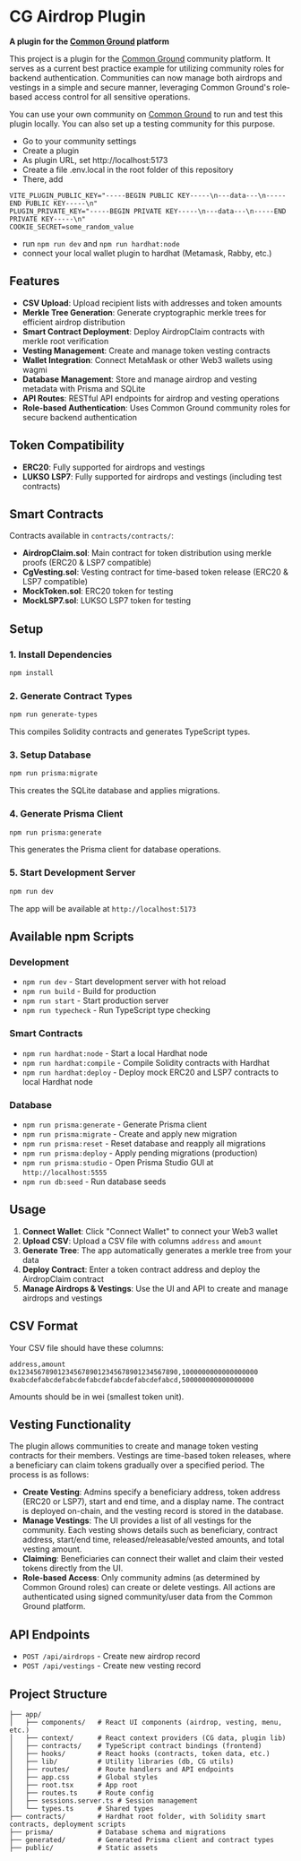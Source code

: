 # CG Airdrop Plugin

**A plugin for the [Common Ground](https://app.cg) platform**

This project is a plugin for the [Common Ground](https://app.cg) community platform. It serves as a current best practice example for utilizing community roles for backend authentication. Communities can now manage both airdrops and vestings in a simple and secure manner, leveraging Common Ground's role-based access control for all sensitive operations.

You can use your own community on [Common Ground](https://app.cg) to run and test this plugin locally. You can also set up a testing community for this purpose.
- Go to your community settings
- Create a plugin
- As plugin URL, set http://localhost:5173
- Create a file .env.local in the root folder of this repository
- There, add

```
VITE_PLUGIN_PUBLIC_KEY="-----BEGIN PUBLIC KEY-----\n---data---\n-----END PUBLIC KEY-----\n"
PLUGIN_PRIVATE_KEY="-----BEGIN PRIVATE KEY-----\n---data---\n-----END PRIVATE KEY-----\n"
COOKIE_SECRET=some_random_value
```

- run `npm run dev` and `npm run hardhat:node`
- connect your local wallet plugin to hardhat (Metamask, Rabby, etc.)

## Features

- **CSV Upload**: Upload recipient lists with addresses and token amounts
- **Merkle Tree Generation**: Generate cryptographic merkle trees for efficient airdrop distribution
- **Smart Contract Deployment**: Deploy AirdropClaim contracts with merkle root verification
- **Vesting Management**: Create and manage token vesting contracts
- **Wallet Integration**: Connect MetaMask or other Web3 wallets using wagmi
- **Database Management**: Store and manage airdrop and vesting metadata with Prisma and SQLite
- **API Routes**: RESTful API endpoints for airdrop and vesting operations
- **Role-based Authentication**: Uses Common Ground community roles for secure backend authentication

## Token Compatibility

- **ERC20**: Fully supported for airdrops and vestings
- **LUKSO LSP7**: Fully supported for airdrops and vestings (including test contracts)

## Smart Contracts

Contracts available in `contracts/contracts/`:
- **AirdropClaim.sol**: Main contract for token distribution using merkle proofs (ERC20 & LSP7 compatible)
- **CgVesting.sol**: Vesting contract for time-based token release (ERC20 & LSP7 compatible)
- **MockToken.sol**: ERC20 token for testing
- **MockLSP7.sol**: LUKSO LSP7 token for testing

## Setup

### 1. Install Dependencies
```bash
npm install
```

### 2. Generate Contract Types
```bash
npm run generate-types
```
This compiles Solidity contracts and generates TypeScript types.

### 3. Setup Database
```bash
npm run prisma:migrate
```
This creates the SQLite database and applies migrations.

### 4. Generate Prisma Client
```bash
npm run prisma:generate
```
This generates the Prisma client for database operations.

### 5. Start Development Server
```bash
npm run dev
```
The app will be available at `http://localhost:5173`

## Available npm Scripts

### Development
- `npm run dev` - Start development server with hot reload
- `npm run build` - Build for production
- `npm run start` - Start production server
- `npm run typecheck` - Run TypeScript type checking

### Smart Contracts
- `npm run hardhat:node` - Start a local Hardhat node
- `npm run hardhat:compile` - Compile Solidity contracts with Hardhat
- `npm run hardhat:deploy` - Deploy mock ERC20 and LSP7 contracts to local Hardhat node

### Database
- `npm run prisma:generate` - Generate Prisma client
- `npm run prisma:migrate` - Create and apply new migration
- `npm run prisma:reset` - Reset database and reapply all migrations
- `npm run prisma:deploy` - Apply pending migrations (production)
- `npm run prisma:studio` - Open Prisma Studio GUI at `http://localhost:5555`
- `npm run db:seed` - Run database seeds

## Usage

1. **Connect Wallet**: Click "Connect Wallet" to connect your Web3 wallet
2. **Upload CSV**: Upload a CSV file with columns `address` and `amount`
3. **Generate Tree**: The app automatically generates a merkle tree from your data
4. **Deploy Contract**: Enter a token contract address and deploy the AirdropClaim contract
5. **Manage Airdrops & Vestings**: Use the UI and API to create and manage airdrops and vestings

## CSV Format

Your CSV file should have these columns:
```csv
address,amount
0x1234567890123456789012345678901234567890,1000000000000000000
0xabcdefabcdefabcdefabcdefabcdefabcdefabcd,500000000000000000
```

Amounts should be in wei (smallest token unit).

## Vesting Functionality

The plugin allows communities to create and manage token vesting contracts for their members. Vestings are time-based token releases, where a beneficiary can claim tokens gradually over a specified period. The process is as follows:

- **Create Vesting**: Admins specify a beneficiary address, token address (ERC20 or LSP7), start and end time, and a display name. The contract is deployed on-chain, and the vesting record is stored in the database.
- **Manage Vestings**: The UI provides a list of all vestings for the community. Each vesting shows details such as beneficiary, contract address, start/end time, released/releasable/vested amounts, and total vesting amount.
- **Claiming**: Beneficiaries can connect their wallet and claim their vested tokens directly from the UI.
- **Role-based Access**: Only community admins (as determined by Common Ground roles) can create or delete vestings. All actions are authenticated using signed community/user data from the Common Ground platform.

## API Endpoints

- `POST /api/airdrops` - Create new airdrop record
- `POST /api/vestings` - Create new vesting record

## Project Structure

```
├── app/
│   ├── components/   # React UI components (airdrop, vesting, menu, etc.)
│   ├── context/      # React context providers (CG data, plugin lib)
│   ├── contracts/    # TypeScript contract bindings (frontend)
│   ├── hooks/        # React hooks (contracts, token data, etc.)
│   ├── lib/          # Utility libraries (db, CG utils)
│   ├── routes/       # Route handlers and API endpoints
│   ├── app.css       # Global styles
│   ├── root.tsx      # App root
│   ├── routes.ts     # Route config
│   ├── sessions.server.ts # Session management
│   └── types.ts      # Shared types
├── contracts/        # Hardhat root folder, with Solidity smart contracts, deployment scripts
├── prisma/           # Database schema and migrations
├── generated/        # Generated Prisma client and contract types
├── public/           # Static assets
```
